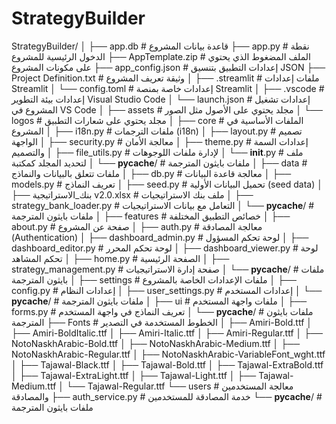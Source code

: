 # StrategyBuilder
StrategyBuilder/
│
├── app.db                # قاعدة بيانات المشروع
├── app.py                # نقطة الدخول الرئيسية للمشروع
├── AppTemplate.zip       # الملف المضغوط الذي يحتوي على مكونات المشروع
├── app_config.json       # إعدادات التطبيق بتنسيق JSON
├── Project Definition.txt # وثيقة تعريف المشروع
│
├── .streamlit            # ملفات إعدادات Streamlit
│   └── config.toml       # إعدادات خاصة بمنصة Streamlit
│
├── .vscode               # إعدادات بيئة التطوير Visual Studio Code
│   └── launch.json       # إعدادات تشغيل المشروع في VS Code
│
├── assets                # مجلد يحتوي على الأصول مثل الصور
│   └── logos             # مجلد يحتوي على شعارات التطبيق
│
├── core                  # الملفات الأساسية في المشروع
│   ├── i18n.py           # ملفات الترجمات (i18n)
│   ├── layout.py         # تصميم الواجهة
│   ├── security.py       # معالجة الأمان
│   ├── theme.py          # إعدادات السمة والتصميم
│   ├── file_utils.py     # لإدارة ملفات اللوجوهات
│   └── __init__.py       # ملف لتحديد المجلد كمكتبة
│   └── __pycache__/      # ملفات بايثون المترجمة
│
├── data                  # ملفات تتعلق بالبيانات والنماذج
│   ├── db.py             # معالجة قاعدة البيانات
│   ├── models.py         # تعريف النماذج
│   ├── seed.py           # تحميل البيانات الأولية (seed data)
│   ├── بنك_الاستراتيجية v2.0.xlsx         # ملف بنك الاستراتيجيات
│   ├── strategy_bank_loader.py # التعامل مع بيانات الاستراتيجيات
│   └── __pycache__/      # ملفات بايثون المترجمة
│
├── features              # خصائص التطبيق المختلفة
│   ├── about.py          # صفحة عن المشروع
│   ├── auth.py           # معالجة المصادقة (Authentication)
│   ├── dashboard_admin.py # لوحة تحكم المسؤول
│   ├── dashboard_editor.py # لوحة تحكم المحرر
│   ├── dashboard_viewer.py # لوحة تحكم المشاهد
│   ├── home.py           # الصفحة الرئيسية
│   ├── strategy_management.py # صفحة إدارة الاستراتيجيات
│   └── __pycache__/      # ملفات بايثون المترجمة
│
├── settings              # ملفات الإعدادات الخاصة بالمشروع
│   ├── config.py         # إعدادات النظام
│   ├── user_settings.py  # إعدادات المستخدم
│   └── __pycache__/      # ملفات بايثون المترجمة
│
├── ui                    # ملفات واجهة المستخدم
│   ├── forms.py          # تعريف النماذج في واجهة المستخدم
│   └── __pycache__/      # ملفات بايثون المترجمة
├── Fonts                 # الخطوط المستخدمة في التصدير
│   ├── Amiri-Bold.ttf
│   ├── Amiri-BoldItalic.ttf
│   ├── Amiri-Italic.ttf
│   ├── Amiri-Regular.ttf
│   ├── NotoNaskhArabic-Bold.ttf
│   ├── NotoNaskhArabic-Medium.ttf
│   ├── NotoNaskhArabic-Regular.ttf
│   ├── NotoNaskhArabic-VariableFont_wght.ttf
│   ├── Tajawal-Black.ttf
│   ├── Tajawal-Bold.ttf
│   ├── Tajawal-ExtraBold.ttf
│   ├── Tajawal-ExtraLight.ttf
│   ├── Tajawal-Light.ttf
│   ├── Tajawal-Medium.ttf
│   └── Tajawal-Regular.ttf
└── users                 # معالجة المستخدمين والمصادقة
    ├── auth_service.py   # خدمة المصادقة للمستخدمين
    └── __pycache__/      # ملفات بايثون المترجمة

